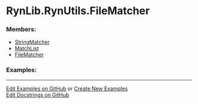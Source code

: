 # <a id="RynLib.RynUtils.FileMatcher">RynLib.RynUtils.FileMatcher</a>
    


### Members:

  - [StringMatcher](FileMatcher/StringMatcher.md)
  - [MatchList](FileMatcher/MatchList.md)
  - [FileMatcher](FileMatcher/FileMatcher.md)

### Examples:



___

[Edit Examples on GitHub](https://github.com/McCoyGroup/References/edit/gh-pages/Documentation/examples/RynLib/RynUtils/FileMatcher.md) or 
[Create New Examples](https://github.com/McCoyGroup/References/new/gh-pages/?filename=Documentation/examples/RynLib/RynUtils/FileMatcher.md) <br/>
[Edit Docstrings on GitHub](https://github.com/McCoyGroup/RynLib/edit/master/RynUtils/FileMatcher/__init__.py?message=Update%20Docs)